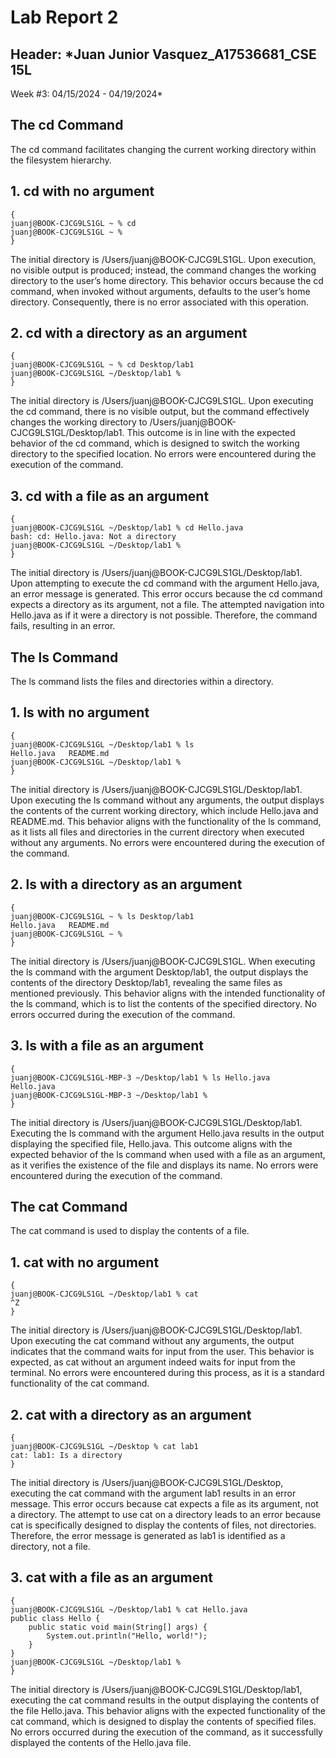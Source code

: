 # Lab Report 2
## Header: *Juan Junior Vasquez_A17536681_CSE 15L
Week #3: 04/15/2024 - 04/19/2024*
## The cd Command
The cd command facilitates changing the current working directory within the filesystem hierarchy.
## 1. cd with no argument
```
{
juanj@BOOK-CJCG9LS1GL ~ % cd
juanj@BOOK-CJCG9LS1GL ~ %
}
```
The initial directory is /Users/juanj@BOOK-CJCG9LS1GL. Upon execution, no visible output is produced; instead, the command changes the working directory to the user’s home directory. This behavior occurs because the cd command, when invoked without arguments, defaults to the user’s home directory. Consequently, there is no error associated with this operation.
## 2. cd with a directory as an argument
```
{
juanj@BOOK-CJCG9LS1GL ~ % cd Desktop/lab1
juanj@BOOK-CJCG9LS1GL ~/Desktop/lab1 % 
}
```
The initial directory is /Users/juanj@BOOK-CJCG9LS1GL. Upon executing the cd command, there is no visible output, but the command effectively changes the working directory to /Users/juanj@BOOK-CJCG9LS1GL/Desktop/lab1. This outcome is in line with the expected behavior of the cd command, which is designed to switch the working directory to the specified location. No errors were encountered during the execution of the command.
## 3. cd with a file as an argument
```
{
juanj@BOOK-CJCG9LS1GL ~/Desktop/lab1 % cd Hello.java
bash: cd: Hello.java: Not a directory
juanj@BOOK-CJCG9LS1GL ~/Desktop/lab1 % 
}
```
The initial directory is /Users/juanj@BOOK-CJCG9LS1GL/Desktop/lab1. Upon attempting to execute the cd command with the argument Hello.java, an error message is generated. This error occurs because the cd command expects a directory as its argument, not a file. The attempted navigation into Hello.java as if it were a directory is not possible. Therefore, the command fails, resulting in an error.
## The ls Command
The ls command lists the files and directories within a directory.
## 1. ls with no argument
```
{
juanj@BOOK-CJCG9LS1GL ~/Desktop/lab1 % ls
Hello.java   README.md
juanj@BOOK-CJCG9LS1GL ~/Desktop/lab1 % 
}
```
The initial directory is /Users/juanj@BOOK-CJCG9LS1GL/Desktop/lab1. Upon executing the ls command without any arguments, the output displays the contents of the current working directory, which include Hello.java and README.md. This behavior aligns with the functionality of the ls command, as it lists all files and directories in the current directory when executed without any arguments. No errors were encountered during the execution of the command.
## 2. ls with a directory as an argument
```
{
juanj@BOOK-CJCG9LS1GL ~ % ls Desktop/lab1
Hello.java   README.md
juanj@BOOK-CJCG9LS1GL ~ % 
}
```
The initial directory is /Users/juanj@BOOK-CJCG9LS1GL. When executing the ls command with the argument Desktop/lab1, the output displays the contents of the directory Desktop/lab1, revealing the same files as mentioned previously. This behavior aligns with the intended functionality of the ls command, which is to list the contents of the specified directory. No errors occurred during the execution of the command.
## 3. ls with a file as an argument
```
{
juanj@BOOK-CJCG9LS1GL-MBP-3 ~/Desktop/lab1 % ls Hello.java
Hello.java
juanj@BOOK-CJCG9LS1GL-MBP-3 ~/Desktop/lab1 % 
}
```
The initial directory is /Users/juanj@BOOK-CJCG9LS1GL/Desktop/lab1. Executing the ls command with the argument Hello.java results in the output displaying the specified file, Hello.java. This outcome aligns with the expected behavior of the ls command when used with a file as an argument, as it verifies the existence of the file and displays its name. No errors were encountered during the execution of the command.
## The cat Command
The cat command is used to display the contents of a file.
## 1. cat with no argument
```
{
juanj@BOOK-CJCG9LS1GL ~/Desktop/lab1 % cat
^Z
}
```
The initial directory is /Users/juanj@BOOK-CJCG9LS1GL/Desktop/lab1. Upon executing the cat command without any arguments, the output indicates that the command waits for input from the user. This behavior is expected, as cat without an argument indeed waits for input from the terminal. No errors were encountered during this process, as it is a standard functionality of the cat command.
## 2. cat with a directory as an argument
```
{
juanj@BOOK-CJCG9LS1GL ~/Desktop % cat lab1
cat: lab1: Is a directory
}
```
The initial directory is /Users/juanj@BOOK-CJCG9LS1GL/Desktop, executing the cat command with the argument lab1 results in an error message. This error occurs because cat expects a file as its argument, not a directory. The attempt to use cat on a directory leads to an error because cat is specifically designed to display the contents of files, not directories. Therefore, the error message is generated as lab1 is identified as a directory, not a file.
## 3. cat with a file as an argument
```
{
juanj@BOOK-CJCG9LS1GL ~/Desktop/lab1 % cat Hello.java
public class Hello {
    public static void main(String[] args) {
        System.out.println("Hello, world!");
    }
}
juanj@BOOK-CJCG9LS1GL ~/Desktop/lab1 %
}
```
The initial directory is /Users/juanj@BOOK-CJCG9LS1GL/Desktop/lab1, executing the cat command results in the output displaying the contents of the file Hello.java. This behavior aligns with the expected functionality of the cat command, which is designed to display the contents of specified files. No errors occurred during the execution of the command, as it successfully displayed the contents of the Hello.java file.
